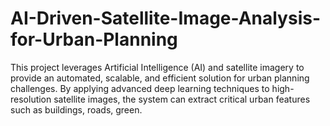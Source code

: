 # AI-Driven-Satellite-Image-Analysis-for-Urban-Planning
This project leverages Artificial Intelligence (AI) and satellite imagery to provide an automated, scalable, and efficient solution for urban planning challenges. By applying advanced deep learning techniques to high-resolution satellite images, the system can extract critical urban features such as buildings, roads, green.
